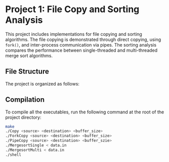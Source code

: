 # Project 1: File Copy and Sorting Analysis

This project includes implementations for file copying and sorting algorithms. The file copying is demonstrated through direct copying, using `fork()`, and inter-process communication via pipes. The sorting analysis compares the performance between single-threaded and multi-threaded merge sort algorithms.

## File Structure

The project is organized as follows:


## Compilation

To compile all the executables, run the following command at the root of the project directory:

```bash
make
./Copy <source> <destination> <buffer_size>
./ForkCopy <source> <destination> <buffer_size>
./PipeCopy <source> <destination> <buffer_szie>
./MergesortSingle < data.in
./MergesortMulti < data.in
./shell
```
